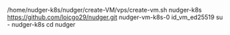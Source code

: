 /home/nudger-k8s/nudger/create-VM/vps/create-vm.sh nudger-k8s https://github.com/loicgo29/nudger.git nudger-vm-k8s-0 id_vm_ed25519
su - nudger-k8s
cd nudger
